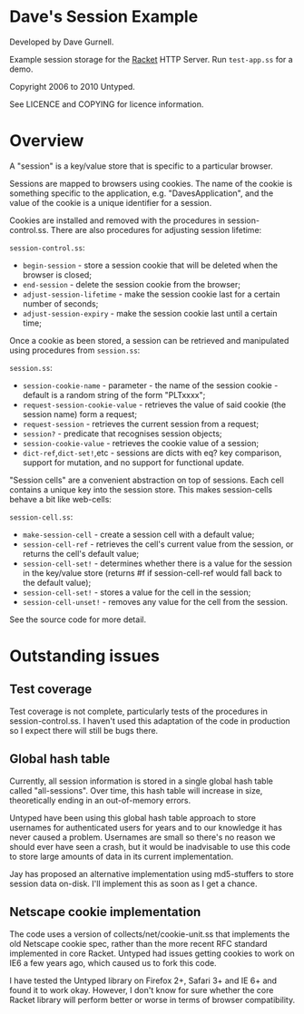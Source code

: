 Dave's Session Example
======================

Developed by Dave Gurnell.

Example session storage for the [Racket][1] HTTP Server. Run `test-app.ss` for a demo.

Copyright 2006 to 2010 Untyped.

See LICENCE and COPYING for licence information.

[1]: http://www.racket-lang.org

Overview
========

A "session" is a key/value store that is specific to a particular browser.

Sessions are mapped to browsers using cookies. The name of the cookie is something specific to the application,
e.g. "DavesApplication", and the value of the cookie is a unique identifier for a session.

Cookies are installed and removed with the procedures in session-control.ss. There are also procedures for adjusting session lifetime:

`session-control.ss`:

  - `begin-session` - store a session cookie that will be deleted when the browser is closed;
  - `end-session` - delete the session cookie from the browser;
  - `adjust-session-lifetime` - make the session cookie last for a certain number of seconds;
  - `adjust-session-expiry` - make the session cookie last until a certain time;

Once a cookie as been stored, a session can be retrieved and manipulated using procedures from `session.ss`:

`session.ss`:

  - `session-cookie-name` - parameter - the name of the session cookie - default is a random string of the form "PLTxxxx";
  - `request-session-cookie-value` - retrieves the value of said cookie (the session name) form a request;
  - `request-session` - retrieves the current session from a request;
  - `session?` - predicate that recognises session objects;
  - `session-cookie-value` - retrieves the cookie value of a session;
  - `dict-ref`,`dict-set!`,etc - sessions are dicts with eq? key comparison, support for mutation, and no support for functional update.

"Session cells" are a convenient abstraction on top of sessions. Each cell contains a unique key into the session store.
This makes session-cells behave a bit like web-cells:

`session-cell.ss`:

  - `make-session-cell` - create a session cell with a default value;
  - `session-cell-ref` - retrieves the cell's current value from the session, or returns the cell's default value;
  - `session-cell-set!` - determines whether there is a value for the session in the key/value store (returns #f if session-cell-ref would fall back to the default value);
  - `session-cell-set!` - stores a value for the cell in the session;
  - `session-cell-unset!` - removes any value for the cell from the session.

See the source code for more detail.

Outstanding issues
==================

Test coverage
-------------

Test coverage is not complete, particularly tests of the procedures in session-control.ss.
I haven't used this adaptation of the code in production so I expect there will still be bugs there.

Global hash table
-----------------

Currently, all session information is stored in a single global hash table called "all-sessions".
Over time, this hash table will increase in size, theoretically ending in an out-of-memory errors.

Untyped have been using this global hash table approach to store usernames for authenticated users
for years and to our knowledge it has never caused a problem. Usernames are small so there's
no reason we should ever have seen a crash, but it would be inadvisable to use this code to store
large amounts of data in its current implementation.

Jay has proposed an alternative implementation using md5-stuffers to store session data on-disk.
I'll implement this as soon as I get a chance.

Netscape cookie implementation
------------------------------

The code uses a version of collects/net/cookie-unit.ss that implements the old Netscape cookie spec,
rather than the more recent RFC standard implemented in core Racket. Untyped had issues getting cookies
to work on IE6 a few years ago, which caused us to fork this code.

I have tested the Untyped library on Firefox 2+, Safari 3+ and IE 6+ and found it to work okay.
However, I don't know for sure whether the core Racket library will perform better or worse in terms
of browser compatibility.
